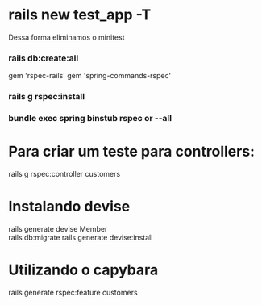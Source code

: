 # rails new test_app -T
Dessa forma eliminamos o minitest

### rails db:create:all
gem 'rspec-rails'
gem 'spring-commands-rspec'
### rails g rspec:install 
### bundle exec spring binstub rspec or --all

# Para criar um teste para controllers:
 rails g rspec:controller customers       

 # Instalando devise
  rails generate devise Member   
  rails db:migrate
  rails generate devise:install   

# Utilizando o capybara
rails generate rspec:feature customers     